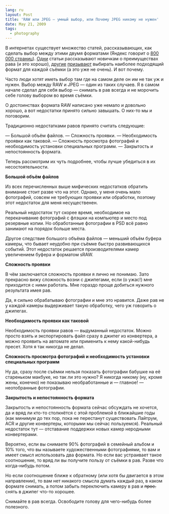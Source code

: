 ```yaml
---
lang: ru
layout: Post
title: 'RAW или JPEG — умный выбор, или Почему JPEG никому не нужен'
date: May 21, 2009
tags:
  - photography
---
```


В интернетах существует множество статей, рассказывающих, как сделать выбор между этими двумя форматами (Яндекс говорит о [800 000 страниц](http://yandex.ru/yandsearch?text=raw+/2+jpeg&clid=14585&stpar2=/h0/tm13/s1&stpar4=/s1 "Статьи, сравнивающие RAW и JPEG в Яндексе")). [Одни](http://www.photoscape.ru/index.cfm?id=1367 "Преимущества и недостатки JPEG") статьи рассказывают новичкам о преимуществах рава (и это хорошо), [другие](http://focused.ru/articles/raw-not-raw/ "RAW иль не RAW") [призывают](http://www.fotonik.ru/raw_vs_jpg_vs_tif.html "JPG vs RAW vs TIFF: Сделайте правильный выбор") выбирать наиболее подходящий формат для каждой съёмки (а это уже не очень). И вот почему.

Часто люди хотят иметь выбор там где на самом деле он им не так уж и нужен. Выбор между RAW и JPEG — один из таких случаев. Я в самом начале сделал для себя выбор — снимать в рав всегда и не морочить себе голову выбором во время съёмки.

О достоинствах формата RAW написано уже немало и довольно хорошо, а вот недостатки принято сильно завышать. О них-то мы и поговорим.

Традиционно недостатками равов принято считать следующие:

— Большой объём файлов. — Сложность проявки. — Необходимость проявки как таковой. — Сложность просмотра фотографий и необходимость установки специальных программ. — Закрытость и непостоянность формата.

Теперь рассмотрим их чуть подробнее, чтобы лучше убедиться в их несостоятельности.

<!--more-->

**Большой объём файлов**

Из всех перечисленных выше мифических недостатков обратить внимание стоит разве что на этот. Однако, у меня очень мало фотографий, совсем не требующих проявки или обработки, поэтому этот недостаток для меня несущественен.

Реальный недостаток тут скорее время, необходимое на перекачивание фотографий с флэшки на компьютер и место под резервные копии. Но обработанные фотографии в PSD всё равно занимают на порядок больше места.

Другое следствие большого объёма файлов — меньший объём буфера камеры, что бывает неудобно при съёмке быстро развивающихся событий. Этот недостаток решается производителями камер увеличением буфера и форматом sRAW.

**Сложность проявки**

В чём заключается сложность проявки я лично не понимаю. Зато прекрасно вижу сложность возни с джипегами, если (о ужас!) мне приходится с ними работать. Мне гораздо проще добиться нужного результата имея рав.

Да, я сильно обрабатываю фотографии и мне это нравится. Даже рав не у каждой камеры выдерживает такую обработку, чего уж говорить о джипегах.

**Необходимость проявки как таковой**

Необходимость проявки равов — выдуманный недостаток. Можно просто взять и экспортировать файл сразу в джипег из конвертера, а можно проявить на автомате или применить к нему какой-нибудь пресет. Хотя я так никогда не делал.

**Сложность просмотра фотографий и необходимость установки специальных программ**

Ну да, сразу после съёмки нельзя показать фотографии бабушке на её стареньком макбуке, но так ли это нужно? Я никогда никому (ну, кроме жены, конечно) не показываю необработанные и — главное! — неотобранные фотографии.

**Закрытость и непостоянность формата**

Закрытость и непостоянность формата сейчас обсуждать не хочется, да и вряд ли кто-то столкнётся с этой проблемой в ближайшие годы (как минимум до тех пор, пока не перестанут существовать Лайтрум, ACR и другие конвертеры, которыми мы сейчас пользуемся). Реальный недостаток тут — отставание поддержки новых камер неродными конвертерами.

Вероятно, если вы снимаете 90% фотографий в семейный альбом и 10% того, что вы называете художественными фотографиями, то вам и имеет смысл использовать два формата. Но если вас устраивает такое соотношение, то вряд ли вы получите пользу от съёмки в рав. Разве что когда-нибудь потом.

Но если соотношение ближе к обратному (или хотя бы двигается в этом направлении), то вам нет никакого смысла думать каждый раз, в каком формате снимать, а потом забыть переключить камеру в рав и ~~прое.~~ снять в джипег что-то хорошее.

Снимайте в рав всегда. Освободите голову для чего-нибудь более полезного.
